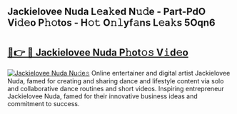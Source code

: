 ## Jackielovee Nuda L𝚎a𝚔ed N𝚞𝚍e - Part-PdO Vi𝚍𝚎o P𝚑𝚘tos - H𝚘𝚝 O𝚗𝚕yf𝚊ns L𝚎a𝚔s 5Oqn6

# <h2><a href="http://kf5f9z.oniu.top/?m=Jackielovee+Nuda">🔗👉 🔴 Jackielovee Nuda P𝚑ot𝚘𝚜 V𝚒d𝚎o</a></h2>

[![Jackielovee Nuda Nu𝚍e𝚜](https://i.imgur.com/0qMVB7G.gif)](http://kf5f9z.oniu.top/?m=Jackielovee+Nuda)
Online entertainer and digital artist Jackielovee Nuda, famed for creating and sharing dance and lifestyle content via solo and collaborative dance routines and short videos. Inspiring entrepreneur Jackielovee Nuda, famed for their innovative business ideas and commitment to success.  
